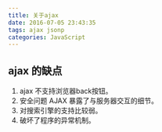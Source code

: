 ```yaml
---
title: 关于ajax
date: 2016-07-05 23:43:35
tags: ajax jsonp
categories: JavaScript
---
```


## ajax 的缺点
 1. ajax 不支持浏览器back按钮。
 2. 安全问题 AJAX 暴露了与服务器交互的细节。
 3. 对搜索引擎的支持比较弱。
 4. 破坏了程序的异常机制。
<!-- more -->
